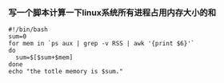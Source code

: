 ### 写一个脚本计算一下linux系统所有进程占用内存大小的和
    #!/bin/bash
    sum=0
    for mem in `ps aux | grep -v RSS | awk '{print $6}'`
    do
      sum=$[$sum+$mem]
    done
    echo "the totle memory is $sum."